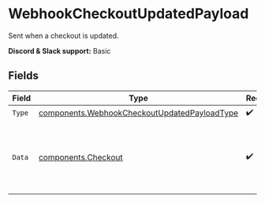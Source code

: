 # WebhookCheckoutUpdatedPayload

Sent when a checkout is updated.

**Discord & Slack support:** Basic


## Fields

| Field                                                                                                        | Type                                                                                                         | Required                                                                                                     | Description                                                                                                  |
| ------------------------------------------------------------------------------------------------------------ | ------------------------------------------------------------------------------------------------------------ | ------------------------------------------------------------------------------------------------------------ | ------------------------------------------------------------------------------------------------------------ |
| `Type`                                                                                                       | [components.WebhookCheckoutUpdatedPayloadType](../../models/components/webhookcheckoutupdatedpayloadtype.md) | :heavy_check_mark:                                                                                           | N/A                                                                                                          |
| `Data`                                                                                                       | [components.Checkout](../../models/components/checkout.md)                                                   | :heavy_check_mark:                                                                                           | Checkout session data retrieved using an access token.                                                       |